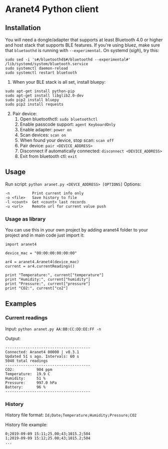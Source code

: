 # Aranet4 Python client
## Installation
You will need a dongle/adapter that supports at least Bluetooth 4.0 or higher and host stack that supports BLE features. If you're using bluez, make sure that `bluetoothd` is running with `--experimental`. On systemd (*sigh*), try this:
```
sudo sed -i 's#/bluetoothd$#/bluetoothd --experimental#' /lib/systemd/system/bluetooth.service
sudo systemctl daemon-reload
sudo systemctl restart bluetooth
```
1. When your BLE stack is all set, install bluepy:
```
sudo apt-get install python-pip
sudo apt-get install libglib2.0-dev
sudo pip2 install bluepy
sudo pip2 install requests
```
2. Pair device:
   1. Open bluetoothctl: `sudo bluetoothctl`
   1. Enable passcode support: `agent KeyboardOnly`
   1. Enable adapter: `power on`
   1. Scan devices: `scan on`
   1. When found your device, stop scan: `scan off`
   1. Pair device: `pair <DEVICE_ADDRESS>`
   1. Disconnect if automatically connected: `disconnect <DEVICE_ADDRESS>`
   1. Exit from bluetooth ctl: `exit`

## Usage
Run script:  `python aranet.py <DEVCE_ADDRESS> [OPTIONS]`
Options:
```
-n          Print current info only
-o <file>   Save history to file
-l <count>  Get <count> last records
-u <url>    Remote url for current value push
```

### Usage as library
You can use this in your own project by adding aranet4 folder to your project and in main code just import it:
```
import aranet4

device_mac = "00:00:00:00:00:00"

ar4 = aranet4.Aranet4(device_mac)
current = ar4.currentReadings()

print "Temperature:", current["temperature"]
print "Humidity:", current["humidity"]
print "Pressure:", current["pressure"]
print "CO2:", current["co2"]
```

## Examples
### Current readings
Input: `python aranet.py AA:BB:CC:DD:EE:FF -n`

Output:
```
--------------------------------------
Connected: Aranet4 00000 | v0.3.1
Updated 51 s ago. Intervals: 60 s
5040 total readings
--------------------------------------
CO2:          904 ppm
Temperature:  19.9 C
Humidity:     51 %
Pressure:     997.0 hPa
Battery:      96 %
--------------------------------------
```

### History
History file format: `Id;Date;Temperature;Humidity;Pressure;CO2`

History file example:
```
0;2019-09-09 15:11;25.00;43;1015.2;504
1;2019-09-09 15:12;25.00;43;1015.2;504
...
```

